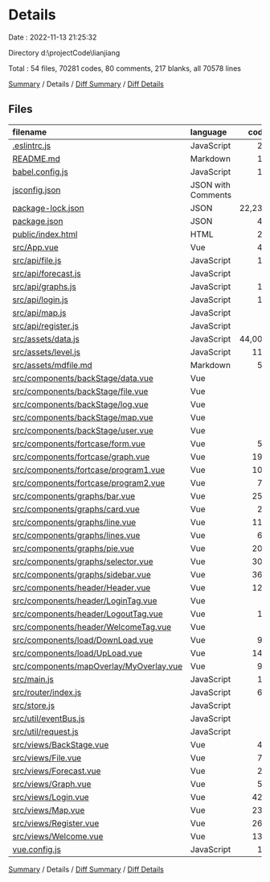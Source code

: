 # Details

Date : 2022-11-13 21:25:32

Directory d:\\projectCode\\lianjiang

Total : 54 files,  70281 codes, 80 comments, 217 blanks, all 70578 lines

[Summary](results.md) / Details / [Diff Summary](diff.md) / [Diff Details](diff-details.md)

## Files
| filename | language | code | comment | blank | total |
| :--- | :--- | ---: | ---: | ---: | ---: |
| [.eslintrc.js](/.eslintrc.js) | JavaScript | 23 | 0 | 1 | 24 |
| [README.md](/README.md) | Markdown | 19 | 0 | 6 | 25 |
| [babel.config.js](/babel.config.js) | JavaScript | 12 | 0 | 1 | 13 |
| [jsconfig.json](/jsconfig.json) | JSON with Comments | 8 | 12 | 0 | 20 |
| [package-lock.json](/package-lock.json) | JSON | 22,231 | 0 | 1 | 22,232 |
| [package.json](/package.json) | JSON | 43 | 0 | 1 | 44 |
| [public/index.html](/public/index.html) | HTML | 23 | 1 | 1 | 25 |
| [src/App.vue](/src/App.vue) | Vue | 49 | 5 | 6 | 60 |
| [src/api/file.js](/src/api/file.js) | JavaScript | 10 | 0 | 2 | 12 |
| [src/api/forecast.js](/src/api/forecast.js) | JavaScript | 4 | 0 | 1 | 5 |
| [src/api/graphs.js](/src/api/graphs.js) | JavaScript | 10 | 0 | 4 | 14 |
| [src/api/login.js](/src/api/login.js) | JavaScript | 13 | 0 | 2 | 15 |
| [src/api/map.js](/src/api/map.js) | JavaScript | 4 | 0 | 2 | 6 |
| [src/api/register.js](/src/api/register.js) | JavaScript | 7 | 0 | 1 | 8 |
| [src/assets/data.js](/src/assets/data.js) | JavaScript | 44,002 | 0 | 1 | 44,003 |
| [src/assets/level.js](/src/assets/level.js) | JavaScript | 117 | 0 | 1 | 118 |
| [src/assets/mdfile.md](/src/assets/mdfile.md) | Markdown | 59 | 0 | 32 | 91 |
| [src/components/backStage/data.vue](/src/components/backStage/data.vue) | Vue | 0 | 0 | 1 | 1 |
| [src/components/backStage/file.vue](/src/components/backStage/file.vue) | Vue | 0 | 0 | 1 | 1 |
| [src/components/backStage/log.vue](/src/components/backStage/log.vue) | Vue | 0 | 0 | 1 | 1 |
| [src/components/backStage/map.vue](/src/components/backStage/map.vue) | Vue | 0 | 0 | 1 | 1 |
| [src/components/backStage/user.vue](/src/components/backStage/user.vue) | Vue | 0 | 0 | 1 | 1 |
| [src/components/fortcase/form.vue](/src/components/fortcase/form.vue) | Vue | 59 | 0 | 5 | 64 |
| [src/components/fortcase/graph.vue](/src/components/fortcase/graph.vue) | Vue | 197 | 9 | 8 | 214 |
| [src/components/fortcase/program1.vue](/src/components/fortcase/program1.vue) | Vue | 102 | 0 | 3 | 105 |
| [src/components/fortcase/program2.vue](/src/components/fortcase/program2.vue) | Vue | 77 | 0 | 3 | 80 |
| [src/components/graphs/bar.vue](/src/components/graphs/bar.vue) | Vue | 256 | 10 | 3 | 269 |
| [src/components/graphs/card.vue](/src/components/graphs/card.vue) | Vue | 27 | 0 | 3 | 30 |
| [src/components/graphs/line.vue](/src/components/graphs/line.vue) | Vue | 117 | 8 | 4 | 129 |
| [src/components/graphs/lines.vue](/src/components/graphs/lines.vue) | Vue | 64 | 0 | 3 | 67 |
| [src/components/graphs/pie.vue](/src/components/graphs/pie.vue) | Vue | 208 | 6 | 3 | 217 |
| [src/components/graphs/selector.vue](/src/components/graphs/selector.vue) | Vue | 305 | 9 | 5 | 319 |
| [src/components/graphs/sidebar.vue](/src/components/graphs/sidebar.vue) | Vue | 361 | 9 | 16 | 386 |
| [src/components/header/Header.vue](/src/components/header/Header.vue) | Vue | 125 | 0 | 3 | 128 |
| [src/components/header/LoginTag.vue](/src/components/header/LoginTag.vue) | Vue | 9 | 0 | 3 | 12 |
| [src/components/header/LogoutTag.vue](/src/components/header/LogoutTag.vue) | Vue | 18 | 0 | 3 | 21 |
| [src/components/header/WelcomeTag.vue](/src/components/header/WelcomeTag.vue) | Vue | 9 | 0 | 3 | 12 |
| [src/components/load/DownLoad.vue](/src/components/load/DownLoad.vue) | Vue | 90 | 6 | 4 | 100 |
| [src/components/load/UpLoad.vue](/src/components/load/UpLoad.vue) | Vue | 146 | 5 | 5 | 156 |
| [src/components/mapOverlay/MyOverlay.vue](/src/components/mapOverlay/MyOverlay.vue) | Vue | 97 | 0 | 8 | 105 |
| [src/main.js](/src/main.js) | JavaScript | 19 | 0 | 3 | 22 |
| [src/router/index.js](/src/router/index.js) | JavaScript | 63 | 0 | 8 | 71 |
| [src/store.js](/src/store.js) | JavaScript | 5 | 0 | 3 | 8 |
| [src/util/eventBus.js](/src/util/eventBus.js) | JavaScript | 2 | 0 | 2 | 4 |
| [src/util/request.js](/src/util/request.js) | JavaScript | 5 | 0 | 3 | 8 |
| [src/views/BackStage.vue](/src/views/BackStage.vue) | Vue | 48 | 0 | 4 | 52 |
| [src/views/File.vue](/src/views/File.vue) | Vue | 74 | 0 | 3 | 77 |
| [src/views/Forecast.vue](/src/views/Forecast.vue) | Vue | 29 | 0 | 3 | 32 |
| [src/views/Graph.vue](/src/views/Graph.vue) | Vue | 54 | 0 | 3 | 57 |
| [src/views/Login.vue](/src/views/Login.vue) | Vue | 424 | 0 | 12 | 436 |
| [src/views/Map.vue](/src/views/Map.vue) | Vue | 237 | 0 | 4 | 241 |
| [src/views/Register.vue](/src/views/Register.vue) | Vue | 268 | 0 | 5 | 273 |
| [src/views/Welcome.vue](/src/views/Welcome.vue) | Vue | 133 | 0 | 10 | 143 |
| [vue.config.js](/vue.config.js) | JavaScript | 19 | 0 | 1 | 20 |

[Summary](results.md) / Details / [Diff Summary](diff.md) / [Diff Details](diff-details.md)